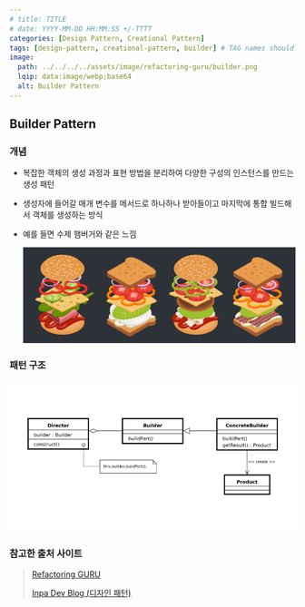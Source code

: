 ```yaml
---
# title: TITLE
# date: YYYY-MM-DD HH:MM:SS +/-TTTT
categories: [Design Pattern, Creational Pattern]
tags: [design-pattern, creational-pattern, builder] # TAG names should always be lowercase
image:
  path: ../../../../assets/image/refactoring-guru/builder.png
  lqip: data:image/webp;base64
  alt: Builder Pattern
---
```


## Builder Pattern

### 개념

- 복잡한 객체의 생성 과정과 표현 방법을 분리하여 다양한 구성의 인스턴스를 만드는 생성 패턴

- 생성자에 들어갈 매개 변수를 메서드로 하나하나 받아들이고 마지막에 통합 빌드해서 객체를 생성하는 방식

- 예를 들면 수제 햄버거와 같은 느낌

  ![builder_example](../../../../assets/image/example/builder_example.png)

### 패턴 구조

![builder](../../../../assets/image/structure/builder.png)

### 참고한 출처 사이트

> [Refactoring GURU](https://refactoring.guru/ko/design-patterns)
>
> [Inpa Dev Blog (디자인 패턴)](https://inpa.tistory.com/category/%EB%94%94%EC%9E%90%EC%9D%B8%20%ED%8C%A8%ED%84%B4)
